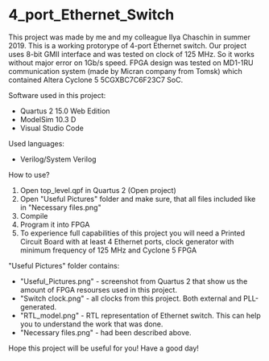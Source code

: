 # 4_port_Ethernet_Switch
This project was made by me and my colleague Ilya Chaschin in summer 2019.
This is a working protorype of 4-port Ethernet switch.
Our project uses 8-bit GMII interface and was tested on clock of 125 MHz. So it works without major error on 1Gb/s speed.
FPGA design was tested on MD1-1RU communication system (made by Micran company from Tomsk) which contained Altera Cyclone 5 5CGXBC7C6F23C7 SoC.

Software used in this project:
- Quartus 2 15.0 Web Edition
- ModelSim 10.3 D
- Visual Studio Code

Used languages:
- Verilog/System Verilog

How to use?
1) Open top_level.qpf in Quartus 2 (Open project)
2) Open "Useful Pictures" folder and make sure, that all files included like in "Necessary files.png"
3) Compile
4) Program it into FPGA
5) To experience full capabilities of this project you will need a Printed Circuit Board with at least 4 Ethernet ports, clock generator with minimum frequency of 125 MHz and Cyclone 5 FPGA

"Useful Pictures" folder contains:
- "Useful_Pictures.png" - screenshot from Quartus 2 that show us the amount of FPGA resourses used in this project.
- "Switch clock.png" - all clocks from this project. Both external and PLL-generated.
- "RTL_model.png" - RTL representation of Ethernet switch. This can help you to understand the work that was done.
- "Necessary files.png" - had been described above.

Hope this project will be useful for you!
Have a good day!
